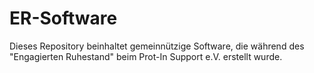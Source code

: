 # ER-Software
Dieses Repository beinhaltet gemeinnützige Software,  die während des "Engagierten Ruhestand" beim Prot-In Support e.V. erstellt wurde.

